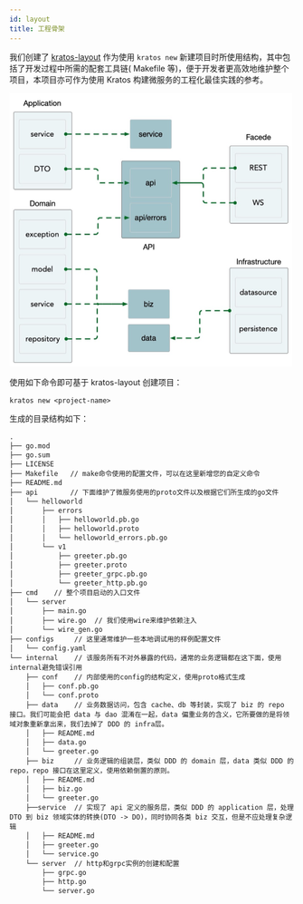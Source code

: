 ```yaml
---
id: layout
title: 工程骨架 
---
```

我们创建了 [kratos-layout](https://github.com/go-kratos/kratos-layout) 作为使用 `kratos new` 新建项目时所使用结构，其中包括了开发过程中所需的配套工具链( Makefile 等)，便于开发者更高效地维护整个项目，本项目亦可作为使用 Kratos 构建微服务的工程化最佳实践的参考。

<img src="/images/ddd.jpg" alt="kratos ddd" width="500px" />

使用如下命令即可基于 kratos-layout 创建项目：

```
kratos new <project-name>
```

生成的目录结构如下：

```
.
├── go.mod           
├── go.sum
├── LICENSE
├── Makefile   // make命令使用的配置文件，可以在这里新增您的自定义命令
├── README.md
├── api        // 下面维护了微服务使用的proto文件以及根据它们所生成的go文件
│   └── helloworld
│       ├── errors
│       │   ├── helloworld.pb.go
│       │   ├── helloworld.proto
│       │   └── helloworld_errors.pb.go
│       └── v1
│           ├── greeter.pb.go
│           ├── greeter.proto
│           ├── greeter_grpc.pb.go
│           └── greeter_http.pb.go
├── cmd    // 整个项目启动的入口文件
│   └── server
│       ├── main.go
│       ├── wire.go  // 我们使用wire来维护依赖注入
│       └── wire_gen.go
├── configs     // 这里通常维护一些本地调试用的样例配置文件
│   └── config.yaml
└── internal    // 该服务所有不对外暴露的代码，通常的业务逻辑都在这下面，使用internal避免错误引用
    ├── conf    // 内部使用的config的结构定义，使用proto格式生成
    │   ├── conf.pb.go
    │   └── conf.proto
    ├── data    // 业务数据访问，包含 cache、db 等封装，实现了 biz 的 repo 接口。我们可能会把 data 与 dao 混淆在一起，data 偏重业务的含义，它所要做的是将领域对象重新拿出来，我们去掉了 DDD 的 infra层。
    │   ├── README.md
    │   ├── data.go
    │   └── greeter.go
    ├── biz     // 业务逻辑的组装层，类似 DDD 的 domain 层，data 类似 DDD 的 repo，repo 接口在这里定义，使用依赖倒置的原则。
    │   ├── README.md
    │   ├── biz.go
    │   └── greeter.go
    ├──service  // 实现了 api 定义的服务层，类似 DDD 的 application 层，处理 DTO 到 biz 领域实体的转换(DTO -> DO)，同时协同各类 biz 交互，但是不应处理复杂逻辑
    │   ├── README.md
    │   ├── greeter.go
    │   └── service.go
    └── server  // http和grpc实例的创建和配置
        ├── grpc.go
        ├── http.go
        └── server.go
```
